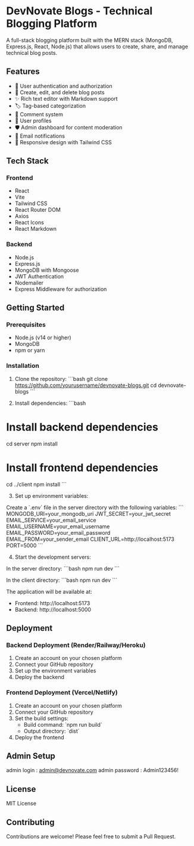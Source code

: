 # DevNovate Blogs - Technical Blogging Platform

A full-stack blogging platform built with the MERN stack (MongoDB, Express.js, React, Node.js) that allows users to create, share, and manage technical blog posts.

## Features

- 🔐 User authentication and authorization
- 📝 Create, edit, and delete blog posts
- ✨ Rich text editor with Markdown support
- 🏷️ Tag-based categorization
- 💬 Comment system
- 👥 User profiles
- 🛡️ Admin dashboard for content moderation
- 📧 Email notifications
- 🎨 Responsive design with Tailwind CSS

## Tech Stack

### Frontend
- React
- Vite
- Tailwind CSS
- React Router DOM
- Axios
- React Icons
- React Markdown

### Backend
- Node.js
- Express.js
- MongoDB with Mongoose
- JWT Authentication
- Nodemailer
- Express Middleware for authorization

## Getting Started

### Prerequisites
- Node.js (v14 or higher)
- MongoDB
- npm or yarn

### Installation

1. Clone the repository:
\`\`\`bash
git clone https://github.com/yourusername/devnovate-blogs.git
cd devnovate-blogs
\`\`\`

2. Install dependencies:
\`\`\`bash
# Install backend dependencies
cd server
npm install

# Install frontend dependencies
cd ../client
npm install
\`\`\`

3. Set up environment variables:

Create a \`.env\` file in the server directory with the following variables:
\`\`\`
MONGODB_URI=your_mongodb_uri
JWT_SECRET=your_jwt_secret
EMAIL_SERVICE=your_email_service
EMAIL_USERNAME=your_email_username
EMAIL_PASSWORD=your_email_password
EMAIL_FROM=your_sender_email
CLIENT_URL=http://localhost:5173
PORT=5000
\`\`\`

4. Start the development servers:

In the server directory:
\`\`\`bash
npm run dev
\`\`\`

In the client directory:
\`\`\`bash
npm run dev
\`\`\`

The application will be available at:
- Frontend: http://localhost:5173
- Backend: http://localhost:5000

## Deployment

### Backend Deployment (Render/Railway/Heroku)
1. Create an account on your chosen platform
2. Connect your GitHub repository
3. Set up the environment variables
4. Deploy the backend

### Frontend Deployment (Vercel/Netlify)
1. Create an account on your chosen platform
2. Connect your GitHub repository
3. Set the build settings:
   - Build command: \`npm run build\`
   - Output directory: \`dist\`
4. Deploy the frontend

## Admin Setup
admin login : admin@devnovate.com
admin password : Admin123456!

## License
MIT License

## Contributing
Contributions are welcome! Please feel free to submit a Pull Request.
